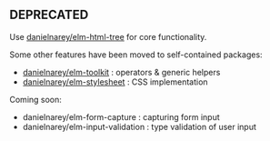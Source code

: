 ## DEPRECATED

Use [danielnarey/elm-html-tree](http://package.elm-lang.org/packages/danielnarey/elm-html-tree/latest) for core functionality.

Some other features have been moved to self-contained packages:

- [danielnarey/elm-toolkit](http://package.elm-lang.org/packages/danielnarey/elm-toolkit/latest) : operators & generic helpers
- [danielnarey/elm-stylesheet](http://package.elm-lang.org/packages/danielnarey/elm-stylesheet/latest) : CSS implementation

Coming soon:
- danielnarey/elm-form-capture : capturing form input
- danielnarey/elm-input-validation : type validation of user input
